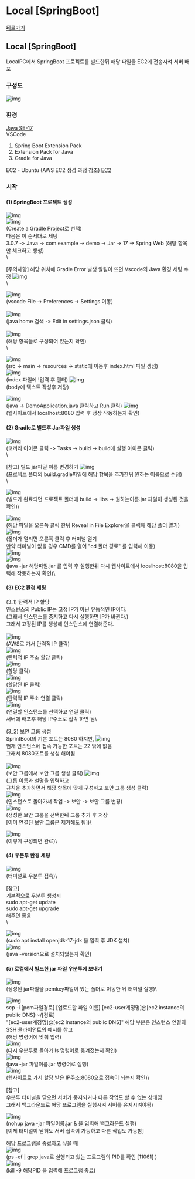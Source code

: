 # Local \[SpringBoot]

[뒤로가기](../../)

## Local \[SpringBoot]

LocalPC에서 SpringBoot 프로젝트를 빌드한뒤 해당 파일을 EC2에 전송시켜 서버 배포

### 구성도

![img](../Img/local+SpringBoot.png)

### 환경

[Java SE-17](https://www.oracle.com/java/technologies/javase/jdk17-archive-downloads.html)\
VSCode

1. Spring Boot Extension Pack
2. Extension Pack for Java
3. Gradle for Java

EC2 - Ubuntu (AWS EC2 생성 과정 참조) [EC2](EC2.md)

### 시작

#### (1) SpringBoot 프로젝트 생성

![img](../Img/local1.png)\
![img](../Img/local2.png)\
(Create a Gradle Project로 선택)\
다음은 이 순서대로 세팅\
3.0.7 -> Java -> com.example -> demo -> Jar -> 17 -> Spring Web (해당 항목만 체크하고 생성)\
\


\[주의사항] 해당 위치에 Gradle Error 발생 알림이 뜨면 Vscode의 Java 환경 세팅 수정 ![img](../Img/local3.png)\
\


![img](../Img/local4.png)\
(vscode File -> Preferences -> Settings 이동)\
\
![img](../Img/local5.png)\
(java home 검색 -> Edit in settings.json 클릭)\
\
![img](../Img/local6.png)\
(해당 항목들로 구성되어 있는지 확인)\
\


![img](../Img/local7.png)\
(src -> main -> resources -> static에 이동후 index.html 파일 생성)\
![img](../Img/local8.png)\
(index 파일에 !입력 후 엔터) ![img](../Img/local9.png)\
(body에 텍스트 작성후 저장)

![img](../Img/local10.png)\
(java -> DemoApplication.java 클릭하고 Run 클릭) ![img](../Img/local11.png)\
(웹사이트에서 localhost:8080 입력 후 정상 작동하는지 확인)

#### (2) Gradle로 빌드후 Jar파일 생성

![img](../Img/local12.png)\
(코끼리 아이콘 클릭 -> Tasks -> build -> build에 실행 아이콘 클릭)\
\


\[참고] 빌드 jar파일 이름 변경하기 ![img](../Img/local13.png)\
(프로젝트 폴더의 build.gradle파일에 해당 항목을 추가한뒤 원하는 이름으로 수정)\
\


![img](../Img/local14.png)\
(빌드가 완료되면 프로젝트 폴더에 build -> libs -> 원하는이름.jar 파일이 생성된 것을 확인)\


![img](../Img/local15.png)\
(해당 파일을 오른쪽 클릭 한뒤 Reveal in File Explorer을 클릭해 해당 폴더 열기) ![img](../Img/local16.png)\
(폴더가 열리면 오른쪽 클릭 후 터미널 열기\
만약 터미널이 없을 경우 CMD를 열어 "cd 폴더 경로" 를 입력해 이동)\
![img](../Img/local17.png)\
![img](../Img/local11.png)\
(java -jar 해당파일.jar 를 입력 후 실행한뒤 다시 웹사이트에서 localhost:8080을 입력해 작동하는지 확인)\


#### (3) EC2 환경 세팅

(3\_1) 탄력적 IP 할당\
인스턴스의 Public IP는 고정 IP가 아닌 유동적인 IP이다.\
(그래서 인스턴스를 중지하고 다시 실행하면 IP가 바뀐다.)\
그래서 고정된 IP를 생성해 인스턴스에 연결해준다.\
\
![img](../Img/local18.png)\
(AWS로 가서 탄력적 IP 클릭)\
![img](../Img/local19.png)\
(탄력적 IP 주소 할당 클릭)\
![img](../Img/local20.png)\
(할당 클릭)\
![img](../Img/local21.png)\
(할당된 IP 클릭)\
![img](../Img/local22.png)\
(탄력적 IP 주소 연결 클릭)\
![img](../Img/local23.png)\
(연결할 인스턴스를 선택하고 연결 클릭)\
서버에 배포후 해당 IP주소로 접속 하면 됨\


(3\_2) 보안 그룹 생성\
SprintBoot의 기본 포트는 8080 하지만, ![img](../Img/local24.png)\
현재 인스턴스에 접속 가능한 포트는 22 밖에 없음\
그래서 8080포트를 생성 해야됨\
\
![img](../Img/local25.png)\
(보안 그룹에서 보안 그룹 생성 클릭) ![img](../Img/local26.png)\
(그룹 이름과 설명을 입력하고\
규칙을 추가하면서 해당 항목에 맞게 구성하고 보안 그룹 생성 클릭)\
![img](../Img/local27.png)\
(인스턴스로 돌아가서 작업 -> 보안 -> 보안 그룹 변경)\
![img](../Img/local28.png)\
(생성한 보안 그룹을 선택한뒤 그룹 추가 후 저장\
\[이미 연결된 보안 그룹은 제거해도 됨])\


![img](../Img/local29.png)\
(이렇게 구성되면 완료)\


#### (4) 우분투 환경 세팅

![img](../Img/local30.png)\
(터미널로 우분투 접속)\


\[참고]\
기본적으로 우분투 생성시\
sudo apt-get update\
sudo apt-get upgrade\
해주면 좋음\
\


![img](../Img/local31.png)\
(sudo apt install openjdk-17-jdk 을 입력 후 JDK 설치)\
![img](../Img/local32.png)\
(java -version으로 설치되었는지 확인)

#### (5) 로컬에서 빌드한 jar 파일 우분투에 보내기

![img](../Img/local33.png)\
(생성된 jar파일을 pemkey파일이 있는 폴더로 이동한 뒤 터미널 실행)\


![img](../Img/local34.png)\
scp -i \[pem파일경로] \[업로드할 파일 이름] \[ec2-user계정명]@\[ec2 instance의 public DNS]:\~/\[경로]\
"\[ec2-user계정명]@\[ec2 instance의 public DNS]" 해당 부분은 인스턴스 연결의 SSH 클라이언트의 예시를 참고\
(해당 명령어에 맞춰 입력)\
![img](../Img/local35.png)\
(다시 우분투로 돌아가 ls 명령어로 옮겨졌는지 확인)\
![img](../Img/local36.png)\
(java -jar 파일이름.jar 명령어로 실행)\
![img](../Img/local37.png)\
(웹사이트로 가서 할당 받은 IP주소:8080으로 접속이 되는지 확인)\


\[참고]\
우분투 터미널을 닫으면 서버가 중지되거나 다른 작업도 할 수 없는 상태임\
그래서 백그라운드로 해당 프로그램을 실행시켜 서버를 유지시켜야됨\


![img](../Img/local38.png)\
(nohup java -jar 파일이름.jar & 을 입력해 백그라운드 실행)\
\[이제 터미널이 닫혀도 서버 접속이 가능하고 다른 작업도 가능함]

해당 프로그램을 종료하고 싶을 때\
![img](../Img/local39.png)\
(ps -ef | grep java로 실행되고 있는 프로그램의 PID를 확인 \[11061] )\
![img](../Img/local40.png)\
(kill -9 해당PID 을 입력해 프로그램 종료)
